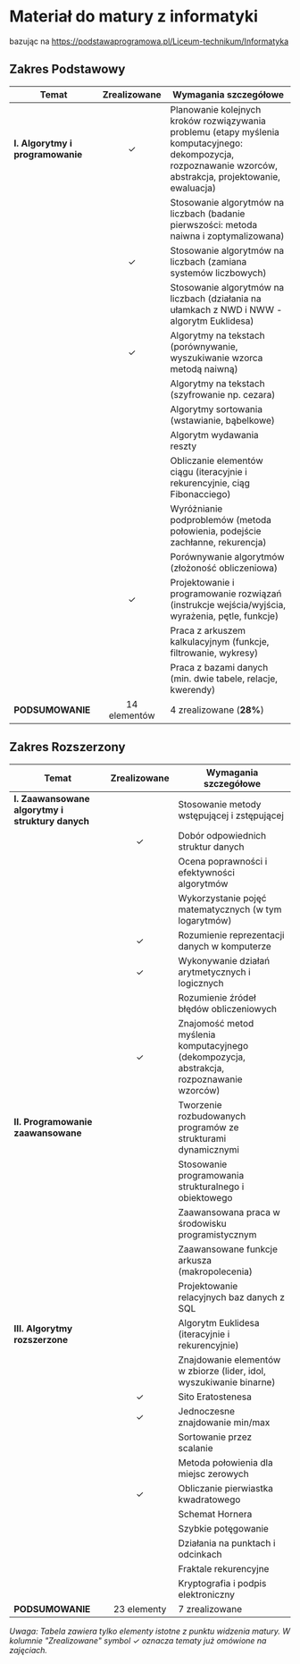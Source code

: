 # Materiał do matury z informatyki
bazując na https://podstawaprogramowa.pl/Liceum-technikum/Informatyka

## Zakres Podstawowy

| Temat | Zrealizowane | Wymagania szczegółowe |
|-------|:------------:|----------------------|
| **I. Algorytmy i programowanie** | ✓ | Planowanie kolejnych kroków rozwiązywania problemu (etapy myślenia komputacyjnego: dekompozycja, rozpoznawanie wzorców, abstrakcja, projektowanie, ewaluacja) |
| | | Stosowanie algorytmów na liczbach (badanie pierwszości: metoda naiwna i zoptymalizowana) |
| | ✓ | Stosowanie algorytmów na liczbach (zamiana systemów liczbowych) |
| | | Stosowanie algorytmów na liczbach (działania na ułamkach z NWD i NWW - algorytm Euklidesa) |
| | ✓ | Algorytmy na tekstach (porównywanie, wyszukiwanie wzorca metodą naiwną) |
| | | Algorytmy na tekstach (szyfrowanie np. cezara) |
| | | Algorytmy sortowania (wstawianie, bąbelkowe) |
| | | Algorytm wydawania reszty |
| | | Obliczanie elementów ciągu (iteracyjnie i rekurencyjnie, ciąg Fibonacciego) |
| | | Wyróżnianie podproblemów (metoda połowienia, podejście zachłanne, rekurencja) |
| | | Porównywanie algorytmów (złożoność obliczeniowa) |
| | ✓ | Projektowanie i programowanie rozwiązań (instrukcje wejścia/wyjścia, wyrażenia, pętle, funkcje) |
| | | Praca z arkuszem kalkulacyjnym (funkcje, filtrowanie, wykresy) |
| | | Praca z bazami danych (min. dwie tabele, relacje, kwerendy) |
| **PODSUMOWANIE** | 14 elementów | 4 zrealizowane (**28%**) |

## Zakres Rozszerzony

| Temat | Zrealizowane | Wymagania szczegółowe |
|-------|:------------:|----------------------|
| **I. Zaawansowane algorytmy i struktury danych** | | Stosowanie metody wstępującej i zstępującej |
| | ✓ | Dobór odpowiednich struktur danych |
| | | Ocena poprawności i efektywności algorytmów |
| | | Wykorzystanie pojęć matematycznych (w tym logarytmów) |
| | ✓ | Rozumienie reprezentacji danych w komputerze |
| | ✓ | Wykonywanie działań arytmetycznych i logicznych |
| | | Rozumienie źródeł błędów obliczeniowych |
| | ✓ | Znajomość metod myślenia komputacyjnego (dekompozycja, abstrakcja, rozpoznawanie wzorców) |
| **II. Programowanie zaawansowane** | | Tworzenie rozbudowanych programów ze strukturami dynamicznymi |
| | | Stosowanie programowania strukturalnego i obiektowego |
| | | Zaawansowana praca w środowisku programistycznym |
| | | Zaawansowane funkcje arkusza (makropolecenia) |
| | | Projektowanie relacyjnych baz danych z SQL |
| **III. Algorytmy rozszerzone** | | Algorytm Euklidesa (iteracyjnie i rekurencyjnie) |
| | | Znajdowanie elementów w zbiorze (lider, idol, wyszukiwanie binarne) |
| | ✓ | Sito Eratostenesa |
| | ✓ | Jednoczesne znajdowanie min/max |
| | | Sortowanie przez scalanie |
| | | Metoda połowienia dla miejsc zerowych |
| | ✓ | Obliczanie pierwiastka kwadratowego |
| | | Schemat Hornera |
| | | Szybkie potęgowanie |
| | | Działania na punktach i odcinkach |
| | | Fraktale rekurencyjne |
| | | Kryptografia i podpis elektroniczny |
| **PODSUMOWANIE** | 23 elementy | 7 zrealizowane | **Procent zrealizowanego materiału: 30.4%** |

_Uwaga: Tabela zawiera tylko elementy istotne z punktu widzenia matury. W kolumnie "Zrealizowane" symbol ✓ oznacza tematy już omówione na zajęciach._
